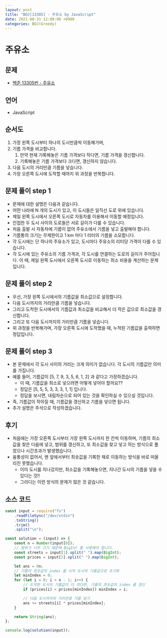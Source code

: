 ```yaml
---
layout: post
title: "BOJ[13305] - 주유소 by JavaScript"
date: 2021-08-31 12:00:00 +0900
categories: BOJ(Greedy)
---
```


# 주유소

## 문제

- [백준 13305번 - 주유소](https://www.acmicpc.net/problem/13305)

## 언어

- JavaScript

## 순서도

1. 가장 왼쪽 도시부터 하나의 도시만큼씩 이동해가며,
2. 기름 가격을 비교합니다.
   1. 만약 현재 기록해놓은 기름 가격보다 작다면, 기름 가격을 갱신합니다.
   2. 기록해놓은 기름 가격보다 크다면, 갱신하지 않습니다.
3. 다음 도시의 거리만큼 기름을 넣습니다.
4. 가장 오른쪽 도시에 도착할 때까지 위 과정을 반복합니다.

## 문제 풀이 step 1

- 문제에 대한 설명은 다음과 같습니다.
- 어떤 나라에 N 개의 도시가 있고, 이 도시들은 일직선 도로 위에 있습니다.
- 제일 왼쪽 도시에서 오른쪽 도시로 자동차를 이용해서 이동할 예정입니다.
- 인접한 두 도시 사이의 도로들은 서로 길이가 다를 수 있습니다.
- 처음 출발 시 자동차에 기름이 없어 주유소에서 기름을 넣고 출발해야 합니다.
- 기름통의 크기는 무제한이고 1 km 마다 1 리터의 기름을 소모합니다.
- 각 도시에는 단 하나의 주유소가 있고, 도시마다 주유소의 리터당 가격이 다를 수 있습니다.
- 각 도시에 있는 주유소의 기름 가격과, 각 도시를 연결하는 도로의 길이가 주어집니다. 이 때, 제일 왼쪽 도시에서 오른쪽 도시로 이동하는 최소 비용을 계산하는 문제입니다.

## 문제 풀이 step 2

- 우선, 가장 왼쪽 도시에서의 기름값을 최소값으로 설정합니다.
- 다음 도시까지의 거리만큼 기름을 넣습니다.
- 그리고 도착한 도시에서의 기름값과 최소값을 비교해서 더 작은 값으로 최소값을 갱신합니다.
- 그리고 또 다음 도시까지의 거리만큼 기름을 넣습니다.
- 위 과정을 반복해가며, 가장 오른쪽 도시에 도착했을 때, 누적된 기름값을 출력하면 정답입니다.

## 문제 풀이 step 3

- 본 문제에서 각 도시 사이의 거리는 크게 의미가 없습니다. 각 도시의 기름값만 의미를 가집니다.
- 예를 들어, 기름값이 [5, 7, 9, 3, 5, 6, 1, 2] 과 같다고 가정하겠습니다.
  - 이 때, 기름값을 최소로 넣으려면 어떻게 넣어야 할까요??
  - 정답은 [5, 5, 5, 3, 3, 3, 1, 1] 입니다.
  - 정답을 보시면, 내림차순으로 되어 있는 것을 확인하실 수 있으실 것입니다.
- 즉, 기름값이 작아질 때, 기름값을 갱신하고 기름을 넣으면 됩니다.
- 추가 설명은 주석으로 작성하겠습니다.

## 후기

- 처음에는 가장 오른쪽 도시부터 가장 왼쪽 도시까지 한 칸씩 이동하며, 기름의 최소값을 찾은 다음에 넣고, 범위를 갱신하고, 또 최소값을 찾고 넣고 하는 방식으로 풀었으나 시간초과가 발생했습니다.
- 융통성이 없어서, 맨 앞에서부터 최솟값을 기록한 채로 이동하는 방식을 바로 떠올리진 못했습니다.
  - 이미 도시를 지나갔지만, 최소값을 기록해놓으면, 지나간 도시의 기름을 넣을 수 있다는 것!!
  - 그리디는 이런 방식의 문제가 많은 것 같습니다.

## 소스 코드

```javascript
const input = require("fs")
	.readFileSync("/dev/stdin")
	.toString()
	.trim()
	.split("\n");

const solution = (input) => {
	const n = Number(input[0]);
	// 범위가 너무 크기 때문에 BigInt 를 사용해야 합니다.
	const streets = input[1].split(" ").map(BigInt);
	const prices = input[2].split(" ").map(BigInt);

	let ans = 0n;
	// 기름의 최솟값의 index 를 시작 도시의 기름값으로 초기화
	let minIndex = 0;
	for (let i = 0; i < n - 1; i++) {
		// 도착한 도시의 기름값이 더 작다면, 기름의 최솟값의 index 를 갱신
		if (prices[i] < prices[minIndex]) minIndex = i;

		// 다음 도시까지의 거리만큼 기름 넣기
		ans += streets[i] * prices[minIndex];
	}

	return String(ans);
};

console.log(solution(input));
```
